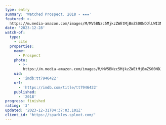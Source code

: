 ```yaml
---
type: entry
summary: 'Watched Prospect, 2018 - ★★★'
featured: >-
  https://m.media-amazon.com/images/M/MV5BNzc5MjkzZWEtMjBmZS00NDJlLWI3N2UtNzgwYmI4ZGM5ODM5XkEyXkFqcGdeQXVyOTMwNjQ3Nzg@._V1_SX300.jpg
date: '2023-12-28'
watch-of:
  type:
    - cite
  properties:
    name:
      - Prospect
    photo:
      - >-
        https://m.media-amazon.com/images/M/MV5BNzc5MjkzZWEtMjBmZS00NDJlLWI3N2UtNzgwYmI4ZGM5ODM5XkEyXkFqcGdeQXVyOTMwNjQ3Nzg@._V1_SX300.jpg
    uid:
      - 'imdb:tt7946422'
    url:
      - 'https://imdb.com/title/tt7946422'
    published:
      - '2018'
progress: finished
rating: '3'
updated: '2023-12-31T04:37:03.101Z'
client_id: 'https://sparkles.sploot.com/'
---
```


